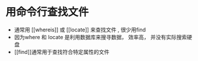 # 用命令行查找文件

- 通常用 [[whereis]] 或 [[locate]] 来查找文件 , 很少用find
-  因为where 和 locate 是利用数据库来搜寻数据， 效率高， 并没有实际搜索硬盘
- [[find]]通常用于查找符合特定属性的文件
